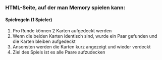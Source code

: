 ### HTML-Seite, auf der man Memory spielen kann:

#### Spielregeln (1 Spieler)
1) Pro Runde können 2 Karten aufgedeckt werden
2) Wenn die beiden Karten identisch sind, wurde ein Paar gefunden und die Karten bleiben aufgedeckt
3) Ansonsten werden die Karten kurz angezeigt und wieder verdeckt
4) Ziel des Spiels ist es alle Paare aufzudecken
